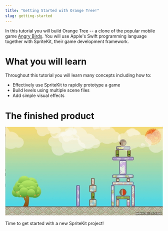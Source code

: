 ```yaml
---
title: "Getting Started with Orange Tree!"
slug: getting-started
---
```


In this tutorial you will build Orange Tree -- a clone of the popular mobile game [Angry Birds](https://itunes.apple.com/us/app/ab-classic/id343200656). 
You will use Apple's Swift programming language together with SpriteKit, their game development framework.

# What you will learn

Throughout this tutorial you will learn many concepts including how to:

- Effectively use SpriteKit to rapidly prototype a game
- Build levels using multiple scene files
- Add simple visual effects

<!-- The above section needs to be expanded. Maybe once the tutorial is finished? It's a bit unclear at this stage. -->

# The finished product

![Orange Tree gameplay](./assets/preview.gif)

Time to get started with a new SpriteKit project!